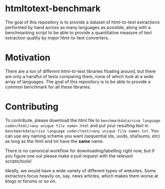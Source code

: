 # htmltotext-benchmark

The goal of this repository is to provide a dataset of html-to-text extractions performed by hand across as many languages as possible, along with a benchmarking script to be able to provide a quantitative measure of text extraction quality by major html-to-text converters. 

# Motivation

There are a ton of different html-to-text libraries floating around, but there are only a handful of tests comparing them, none of which look at a wide array of languages. The goal of this repository is to be able to provide a common benchmark for all these libraries. 

# Contributing

To contribute, please download the html file to `benchmarkdata/<iso language code>/html/<any unique file name>.html` and put your resulting text in `benchmarkdata/<iso language code>/text/<any unique file name>.txt`. You can use any naming scheme you want (sequential ids, uuids, sha1sums, etc) as long as the html and txt have the **same** name. 

There is no canonical workflow for downloading/labelling right now, but if you figure one out please make a pull request with the relevant scripts/tools! 

Ideally, we would have a wide variety of different types of websites. Some extractors focus heavily on, say, news articles, which makes them worse at blogs or forums or so on. 
